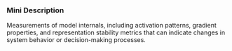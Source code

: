 ### Mini Description

Measurements of model internals, including activation patterns, gradient properties, and representation stability metrics that can indicate changes in system behavior or decision-making processes.
